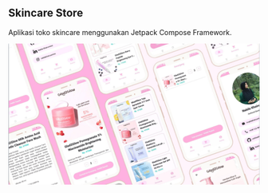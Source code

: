 ## Skincare Store

Aplikasi toko skincare menggunakan Jetpack Compose Framework. 

<img src="https://github.com/nabilaakhairunnisa/skincare-store/blob/master/mockup.png"
     alt="Main Activity"
     style="float: left; margin-right: 10px;"
     width="2000" /> 
